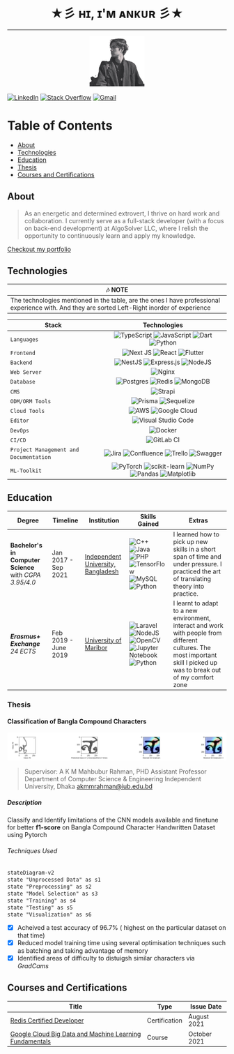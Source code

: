 <div align="center">
  <h1>★彡 ʜɪ, ɪ'ᴍ ᴀɴᴋᴜʀ 彡★</h1>
</div>

---
<p align="center" width="100%">
    <img width="25%" src="./public/ankur.png">
</p>

[![LinkedIn](https://img.shields.io/badge/linkedin-%230077B5.svg?style=for-the-badge&logo=linkedin&logoColor=white)](https://www.linkedin.com/in/ankuratta/)          [![Stack Overflow](https://img.shields.io/badge/-Stackoverflow-FE7A16?style=for-the-badge&logo=stack-overflow&logoColor=white)](https://stackoverflow.com/users/10161567/ankur-man)                 [![Gmail](https://img.shields.io/badge/Gmail-D14836?style=for-the-badge&logo=gmail&logoColor=white)](mailto:dev.ankur.datta@gmail.com)

# Table of Contents

- [About](#about)
- [Technologies](#technologies)
- [Education](#education)
- [Thesis](#thesis)
- [Courses and Certifications](#courses-and-certifications)

## About

> As an energetic and determined extrovert, I thrive on hard work and collaboration. I currently serve as a full-stack developer (with a focus on back-end development) at AlgoSolver LLC, where I relish the opportunity to continuously learn and apply my knowledge.

[Checkout my portfolio](https://ankur-datta.vercel.app/)
## Technologies

|  :notes: NOTE  |
|   ----    |
|  The technologies mentioned in the table, are the ones I have professional experience with. And they are sorted Left-Right inorder of experience |

| Stack | Technologies |
| ----- | :-------------: |
| `Languages` | ![TypeScript](https://img.shields.io/badge/typescript-%23007ACC.svg?style=for-the-badge&logo=typescript&logoColor=white) ![JavaScript](https://img.shields.io/badge/javascript-%23323330.svg?style=for-the-badge&logo=javascript&logoColor=%23F7DF1E) ![Dart](https://img.shields.io/badge/dart-%230175C2.svg?style=for-the-badge&logo=dart&logoColor=white) ![Python](https://img.shields.io/badge/python-3670A0?style=for-the-badge&logo=python&logoColor=ffdd54)|
| `Frontend` |  ![Next JS](https://img.shields.io/badge/Next-black?style=for-the-badge&logo=next.js&logoColor=white) ![React](https://img.shields.io/badge/react-%2320232a.svg?style=for-the-badge&logo=react&logoColor=%2361DAFB) ![Flutter](https://img.shields.io/badge/Flutter-%2302569B.svg?style=for-the-badge&logo=Flutter&logoColor=white) |
| `Backend` | ![NestJS](https://img.shields.io/badge/nestjs-%23E0234E.svg?style=for-the-badge&logo=nestjs&logoColor=white) ![Express.js](https://img.shields.io/badge/express.js-%23404d59.svg?style=for-the-badge&logo=express&logoColor=%2361DAFB) ![NodeJS](https://img.shields.io/badge/node.js-6DA55F?style=for-the-badge&logo=node.js&logoColor=white) |
| `Web Server`| ![Nginx](https://img.shields.io/badge/nginx-%23009639.svg?style=for-the-badge&logo=nginx&logoColor=white) |
| `Database` | ![Postgres](https://img.shields.io/badge/postgres-%23316192.svg?style=for-the-badge&logo=postgresql&logoColor=white) ![Redis](https://img.shields.io/badge/redis-%23DD0031.svg?style=for-the-badge&logo=redis&logoColor=white) ![MongoDB](https://img.shields.io/badge/MongoDB-%234ea94b.svg?style=for-the-badge&logo=mongodb&logoColor=white)|
| `CMS` | ![Strapi](https://img.shields.io/badge/strapi-%232E7EEA.svg?style=for-the-badge&logo=strapi&logoColor=white) |
| `ODM/ORM Tools` | ![Prisma](https://img.shields.io/badge/Prisma-3982CE?style=for-the-badge&logo=Prisma&logoColor=white) ![Sequelize](https://img.shields.io/badge/Sequelize-52B0E7?style=for-the-badge&logo=Sequelize&logoColor=white) | `Machine Learning/Data Processing Tools` | ![PyTorch](https://img.shields.io/badge/PyTorch-%23EE4C2C.svg?style=for-the-badge&logo=PyTorch&logoColor=white) ![scikit-learn](https://img.shields.io/badge/scikit--learn-%23F7931E.svg?style=for-the-badge&logo=scikit-learn&logoColor=white) ![Matplotlib](https://img.shields.io/badge/Matplotlib-%23ffffff.svg?style=for-the-badge&logo=Matplotlib&logoColor=black) ![Pandas](https://img.shields.io/badge/pandas-%23150458.svg?style=for-the-badge&logo=pandas&logoColor=white) ![NumPy](https://img.shields.io/badge/numpy-%23013243.svg?style=for-the-badge&logo=numpy&logoColor=white)|
| `Cloud Tools` | ![AWS](https://img.shields.io/badge/AWS-%23FF9900.svg?style=for-the-badge&logo=amazon-aws&logoColor=white) ![Google Cloud](https://img.shields.io/badge/GoogleCloud-%234285F4.svg?style=for-the-badge&logo=google-cloud&logoColor=white)|
| `Editor` | ![Visual Studio Code](https://img.shields.io/badge/Visual%20Studio%20Code-0078d7.svg?style=for-the-badge&logo=visual-studio-code&logoColor=white) |
| `DevOps` | ![Docker](https://img.shields.io/badge/docker-%230db7ed.svg?style=for-the-badge&logo=docker&logoColor=white) |
| `CI/CD` | ![GitLab CI](https://img.shields.io/badge/gitlab%20ci-%23181717.svg?style=for-the-badge&logo=gitlab&logoColor=white) |
| `Project Management and Documentation`| ![Jira](https://img.shields.io/badge/jira-%230A0FFF.svg?style=for-the-badge&logo=jira&logoColor=white) ![Confluence](https://img.shields.io/badge/confluence-%23172BF4.svg?style=for-the-badge&logo=confluence&logoColor=white) ![Trello](https://img.shields.io/badge/Trello-%23026AA7.svg?style=for-the-badge&logo=Trello&logoColor=white) ![Swagger](https://img.shields.io/badge/-Swagger-%23Clojure?style=for-the-badge&logo=swagger&logoColor=white) |
| `ML-Toolkit`| ![PyTorch](https://img.shields.io/badge/PyTorch-%23EE4C2C.svg?style=for-the-badge&logo=PyTorch&logoColor=white) ![scikit-learn](https://img.shields.io/badge/scikit--learn-%23F7931E.svg?style=for-the-badge&logo=scikit-learn&logoColor=white) ![NumPy](https://img.shields.io/badge/numpy-%23013243.svg?style=for-the-badge&logo=numpy&logoColor=white) ![Pandas](https://img.shields.io/badge/pandas-%23150458.svg?style=for-the-badge&logo=pandas&logoColor=white) ![Matplotlib](https://img.shields.io/badge/Matplotlib-%23ffffff.svg?style=for-the-badge&logo=Matplotlib&logoColor=black) |

## Education

| Degree |  Timeline | Institution | Skills Gained | Extras |
| --- | --- | --- | --- | --- |
| **Bachelor's in Computer Science** with *CGPA 3.95/4.0*| Jan 2017 - Sep 2021 | [Independent University, Bangladesh](http://www.iub.edu.bd/) | ![C++](https://img.shields.io/badge/c++-%2300599C.svg?style=for-the-badge&logo=c%2B%2B&logoColor=white) ![Java](https://img.shields.io/badge/java-%23ED8B00.svg?style=for-the-badge&logo=java&logoColor=white) ![PHP](https://img.shields.io/badge/php-%23777BB4.svg?style=for-the-badge&logo=php&logoColor=white) ![TensorFlow](https://img.shields.io/badge/TensorFlow-%23FF6F00.svg?style=for-the-badge&logo=TensorFlow&logoColor=white) ![MySQL](https://img.shields.io/badge/mysql-%2300f.svg?style=for-the-badge&logo=mysql&logoColor=white) ![Python](https://img.shields.io/badge/python-3670A0?style=for-the-badge&logo=python&logoColor=ffdd54) | I learned how to pick up new skills in a short span of time and under pressure. I practiced the art of translating theory into practice. |
| ***Erasmus+ Exchange*** *24 ECTS* | Feb 2019 - June 2019 | [University of Maribor](https://www.um.si/en/home-page/) | ![Laravel](https://img.shields.io/badge/laravel-%23FF2D20.svg?style=for-the-badge&logo=laravel&logoColor=white) ![NodeJS](https://img.shields.io/badge/node.js-6DA55F?style=for-the-badge&logo=node.js&logoColor=white) ![OpenCV](https://img.shields.io/badge/opencv-%23white.svg?style=for-the-badge&logo=opencv&logoColor=white) ![Jupyter Notebook](https://img.shields.io/badge/jupyter-%23FA0F00.svg?style=for-the-badge&logo=jupyter&logoColor=white) ![Python](https://img.shields.io/badge/python-3670A0?style=for-the-badge&logo=python&logoColor=ffdd54)| I learnt to adapt to a new environment, interact and work with people from different cultures. The most important skill I picked up was to break out of my comfort zone |


### Thesis

#### Classification of Bangla Compound Characters

![Bangla Compound Characters](./public/cmater_test.png)

> Supervisor: A K M Mahbubur Rahman, PHD
Assistant Professor
Department of Computer Science & Engineering
Independent University, Dhaka
akmmrahman@iub.edu.bd

##### Description

Classify and Identify limitations of the CNN models available and finetune for better **f1-score** on Bangla Compound Character Handwritten Dataset using Pytorch

###### Techniques Used

```mermaid
stateDiagram-v2
state "Unprocessed Data" as s1
state "Preprocessing" as s2
state "Model Selection" as s3
state "Training" as s4
state "Testing" as s5
state "Visualization" as s6
```

- [x] Acheived a test accuracy of 96.7% ( highest on the particular dataset on that time)  
- [x] Reduced model training time using several optimisation techniques such as batching and taking advantage of memory
- [x] Identified areas of difficulty to distuigsh similar characters via *GradCams*

## Courses and Certifications

| Title | Type | Issue Date |
| ----- | --- | ----|
| [Redis Certified Developer](https://www.credential.net/2cd79295-7735-4c4a-8e65-d10bfd5979d3#gs.9bkdfs) | Certification | August 2021 |
| [Google Cloud Big Data and Machine Learning Fundamentals](https://coursera.org/share/44cb687e83f34a4eed652866027c23be) | Course | October 2021 |